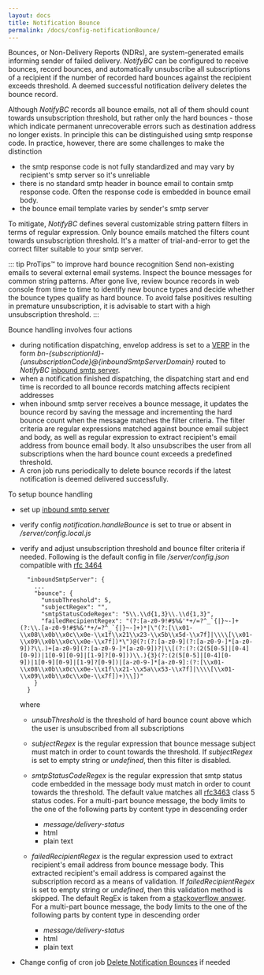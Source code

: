```yaml
---
layout: docs
title: Notification Bounce
permalink: /docs/config-notificationBounce/
---
```


Bounces, or Non-Delivery Reports (NDRs), are system-generated emails informing sender of failed delivery. *NotifyBC* can be configured to receive bounces, record bounces, and automatically unsubscribe all subscriptions of a recipient if the number of recorded hard bounces against the recipient exceeds threshold. A deemed successful notification delivery deletes the bounce record.

Although *NotifyBC* records all bounce emails, not all of them should count towards unsubscription threshold, but rather only the hard bounces - those which indicate permanent unrecoverable errors such as destination address no longer exists. In principle this can be distinguished using smtp response code.  In practice, however, there are some challenges to make the distinction

* the smtp response code is not fully standardized and may vary by recipient's smtp server so it's unreliable
* there is no standard smtp header in bounce email to contain smtp response code. Often the response code is embedded in bounce email body.
* the bounce email template varies by sender's smtp server

To mitigate, *NotifyBC* defines several customizable string pattern filters in terms of regular expression. Only bounce emails matched the filters count towards unsubscription threshold. It's a matter of trial-and-error to get the correct filter suitable to your smtp server.

::: tip ProTips™ to improve hard bounce recognition
Send non-existing emails to several external email systems. Inspect the bounce messages for common string patterns. After gone live, review bounce records in web console from time to time to identify new bounce types and decide whether the bounce types qualify as hard bounce. To avoid false positives resulting in premature unsubscription, it is advisable to start with a high unsubscription threshold.
:::

Bounce handling involves four actions

* during notification dispatching, envelop address is set to a [VERP](https://en.wikipedia.org/wiki/Variable_envelope_return_path) in the form *bn-{subscriptionId}-{unsubscriptionCode}@{inboundSmtpServerDomain}* routed to *NotifyBC* [inbound smtp server](../config-inboundSmtpServer/).
* when a notification finished dispatching, the dispatching start and end time is recorded to all bounce records matching affects recipient addresses
* when inbound smtp server receives a bounce message, it updates the bounce record by saving the message and incrementing the hard bounce count when the message matches the filter criteria. The filter criteria are regular expressions matched against bounce email subject and body, as well as regular expression to extract recipient's email address from bounce email body. It also unsubscribes the user from all subscriptions when the hard bounce count exceeds a predefined threshold.
* A cron job runs periodically to delete bounce records if the latest notification is deemed delivered successfully.

To setup bounce handling

* set up [inbound smtp server](../config-inboundSmtpServer/)
* verify config *notification.handleBounce* is set to true or absent in */server/config.local.js*
* verify and adjust unsubscription threshold and bounce filter criteria if needed.
  Following is the default config in file */server/config.json* compatible with [rfc 3464](https://tools.ietf.org/html/rfc3464)

  ```
    "inboundSmtpServer": {
      ...
      "bounce": {
        "unsubThreshold": 5,
        "subjectRegex": "",
        "smtpStatusCodeRegex": "5\\.\\d{1,3}\\.\\d{1,3}",
        "failedRecipientRegex": "(?:[a-z0-9!#$%&'*+/=?^_`{|}~-]+(?:\\.[a-z0-9!#$%&'*+/=?^_`{|}~-]+)*|\"(?:[\\x01-\\x08\\x0b\\x0c\\x0e-\\x1f\\x21\\x23-\\x5b\\x5d-\\x7f]|\\\\[\\x01-\\x09\\x0b\\x0c\\x0e-\\x7f])*\")@(?:(?:[a-z0-9](?:[a-z0-9-]*[a-z0-9])?\\.)+[a-z0-9](?:[a-z0-9-]*[a-z0-9])?|\\[(?:(?:(2(5[0-5]|[0-4][0-9])|1[0-9][0-9]|[1-9]?[0-9]))\\.){3}(?:(2(5[0-5]|[0-4][0-9])|1[0-9][0-9]|[1-9]?[0-9])|[a-z0-9-]*[a-z0-9]:(?:[\\x01-\\x08\\x0b\\x0c\\x0e-\\x1f\\x21-\\x5a\\x53-\\x7f]|\\\\[\\x01-\\x09\\x0b\\x0c\\x0e-\\x7f])+)\\])"
      }
    }
  ```
  where

  * *unsubThreshold* is the threshold of hard bounce count above which the user is unsubscribed from all subscriptions
  * *subjectRegex* is the regular expression that bounce message subject must match in order to count towards the threshold. If *subjectRegex* is set to empty string or *undefined*, then this filter is disabled.
  * *smtpStatusCodeRegex* is the regular expression that smtp status code embedded in the message body must match in order to count towards the threshold. The default value matches all [rfc3463](https://tools.ietf.org/html/rfc3463) class 5 status codes. For a multi-part bounce message, the body limits to the one of the following parts by content type in descending order

    * *message/delivery-status*
    * html
    * plain text
  * *failedRecipientRegex* is the regular expression used to extract recipient's email address from bounce message body. This extracted recipient's email address is compared against the subscription record as a means of validation. If *failedRecipientRegex* is set to empty string or *undefined*, then this validation method is skipped. The default RegEx is taken from a [stackoverflow answer](https://stackoverflow.com/questions/201323/how-to-validate-an-email-address-using-a-regular-expression). For a multi-part bounce message, the body limits to the one of the following parts by content type in descending order

    * *message/delivery-status*
    * html
    * plain text
* Change config of cron job [Delete Notification Bounces](../config-cronJobs/#delete-notification-bounces) if needed
